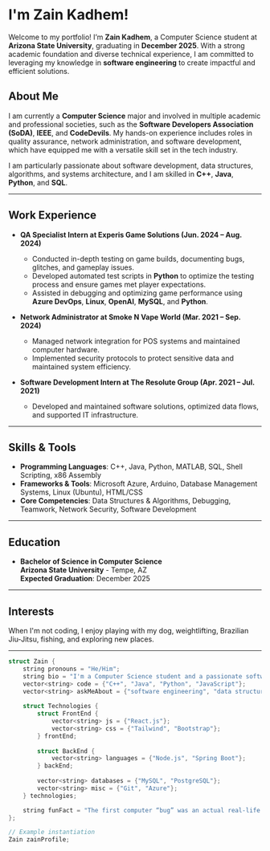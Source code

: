 # I'm Zain Kadhem!

Welcome to my portfolio! I’m **Zain Kadhem**, a Computer Science student at **Arizona State University**, graduating in **December 2025**. With a strong academic foundation and diverse technical experience, I am committed to leveraging my knowledge in **software engineering** to create impactful and efficient solutions.



## About Me

I am currently a **Computer Science** major and involved in multiple academic and professional societies, such as the **Software Developers Association (SoDA)**, **IEEE**, and **CodeDevils**. My hands-on experience includes roles in quality assurance, network administration, and software development, which have equipped me with a versatile skill set in the tech industry.

I am particularly passionate about software development, data structures, algorithms, and systems architecture, and I am skilled in **C++**, **Java**, **Python**, and **SQL**.

---

## Work Experience

- **QA Specialist Intern at Experis Game Solutions (Jun. 2024 – Aug. 2024)**
    - Conducted in-depth testing on game builds, documenting bugs, glitches, and gameplay issues.
    - Developed automated test scripts in **Python** to optimize the testing process and ensure games met player expectations.
    - Assisted in debugging and optimizing game performance using **Azure DevOps**, **Linux**, **OpenAI**, **MySQL**, and **Python**.

- **Network Administrator at Smoke N Vape World (Mar. 2021 – Sep. 2024)**
    - Managed network integration for POS systems and maintained computer hardware.
    - Implemented security protocols to protect sensitive data and maintained system efficiency.

- **Software Development Intern at The Resolute Group (Apr. 2021 – Jul. 2021)**
    - Developed and maintained software solutions, optimized data flows, and supported IT infrastructure.

---

## Skills & Tools

- **Programming Languages**: C++, Java, Python, MATLAB, SQL, Shell Scripting, x86 Assembly
- **Frameworks & Tools**: Microsoft Azure, Arduino, Database Management Systems, Linux (Ubuntu), HTML/CSS
- **Core Competencies**: Data Structures & Algorithms, Debugging, Teamwork, Network Security, Software Development

---

## Education

- **Bachelor of Science in Computer Science**  
  **Arizona State University** - Tempe, AZ  
  **Expected Graduation**: December 2025

---

## Interests

When I'm not coding, I enjoy playing with my dog, weightlifting, Brazilian Jiu-Jitsu, fishing, and exploring new places.

---


```cpp
struct Zain {
    string pronouns = "He/Him";
    string bio = "I'm a Computer Science student and a passionate software engineer.";
    vector<string> code = {"C++", "Java", "Python", "JavaScript"};
    vector<string> askMeAbout = {"software engineering", "data structures", "systems architecture"};
    
    struct Technologies {
        struct FrontEnd {
            vector<string> js = {"React.js"};
            vector<string> css = {"Tailwind", "Bootstrap"};
        } frontEnd;
        
        struct BackEnd {
            vector<string> languages = {"Node.js", "Spring Boot"};
        } backEnd;
        
        vector<string> databases = {"MySQL", "PostgreSQL"};
        vector<string> misc = {"Git", "Azure"};
    } technologies;

    string funFact = "The first computer “bug” was an actual real-life bug.";
};

// Example instantiation
Zain zainProfile;
